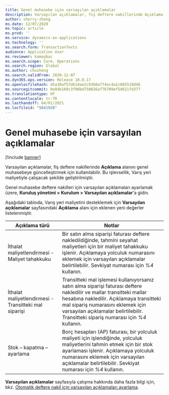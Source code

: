 ```yaml
---
title: Genel muhasebe için varsayılan açıklamalar
description: Varsayılan açıklamalar, fiş deftere nakillerinde Açıklama alanını genel muhasebeye güncelleştirmek için kullanılabilir.
author: sherry-zheng
ms.date: 12/07/2020
ms.topic: article
ms.prod: ''
ms.service: dynamics-ax-applications
ms.technology: ''
ms.search.form: TransactionTexts
audience: Application User
ms.reviewer: kamaybac
ms.search.scope: Core, Operations
ms.search.region: Global
ms.author: chuzheng
ms.search.validFrom: 2020-12-07
ms.dyn365.ops.version: Release 10.0.17
ms.openlocfilehash: d5a38af57d614ae2c93b0af74ec4a1c085519d46
ms.sourcegitcommit: 0e8db169c3f90bd750826af76709ef5d621fd377
ms.translationtype: HT
ms.contentlocale: tr-TR
ms.lasthandoff: 04/01/2021
ms.locfileid: "5841920"
---
```

# <a name="default-descriptions-for-the-general-ledger"></a>Genel muhasebe için varsayılan açıklamalar

[!include [banner](../../includes/banner.md)]

Varsayılan açıklamalar, fiş deftere nakillerinde **Açıklama** alanını genel muhasebeye güncelleştirmek için kullanılabilir. Bu işlevsellik, Varış yeri maliyetiyle çalışacak şekilde geliştirilmiştir.

Genel muhasebe deftere nakilleri için varsayılan açıklamaları ayarlamak üzere, **Kuruluş yönetimi \> Kurulum \> Varsayılan açıklamalar**'a gidin.

Aşağıdaki tabloda, Varış yeri maliyetini desteklemek için **Varsayılan açıklamalar** sayfasındaki **Açıklama** alanı için eklenen yeni değerler listelenmiştir.

| Açıklama türü | Notlar |
|---|---|
| İthalat maliyetlendirmesi - Maliyet tahakkuku | Bir satın alma siparişi faturası deftere nakledildiğinde, tahmini seyahat maliyetleri için bir maliyet tahakkuku işlenir. Açıklamaya yolculuk numarasını eklemek için varsayılan açıklamalar belirtilebilir. Sevkiyat numarası için *%4* kullanın. |
| İthalat maliyetlendirmesi - Transitteki mal siparişi | Transitteki mal işlemesi kullanıyorsanız satın alma siparişi faturası deftere nakledilir ve mallar transitteki mallar hesabına nakledilir. Açıklamaya transitteki mal sipariş numarasını eklemek için varsayılan açıklamalar belirtilebilir. Transitteki sipariş numarası için *%4* kullanın. |
| Stok – kapatma – ayarlama | Borç hesapları (AP) faturası, bir yolculuk maliyeti için işlendiğinde, yolculuk maliyetlerini tahmin etmek için bir stok ayarlaması işlenir. Açıklamaya yolculuk numarasını eklemek için varsayılan açıklamalar belirtilebilir. Sevkiyat numarası için *%4* kullanın. |

**Varsayılan açıklamalar** sayfasıyla çalışma hakkında daha fazla bilgi için, bkz. [Otomatik deftere nakil için varsayılan açıklamaları ayarlama](../../finance/general-ledger/set-up-default-descriptions-for-automatic-posting.md).
